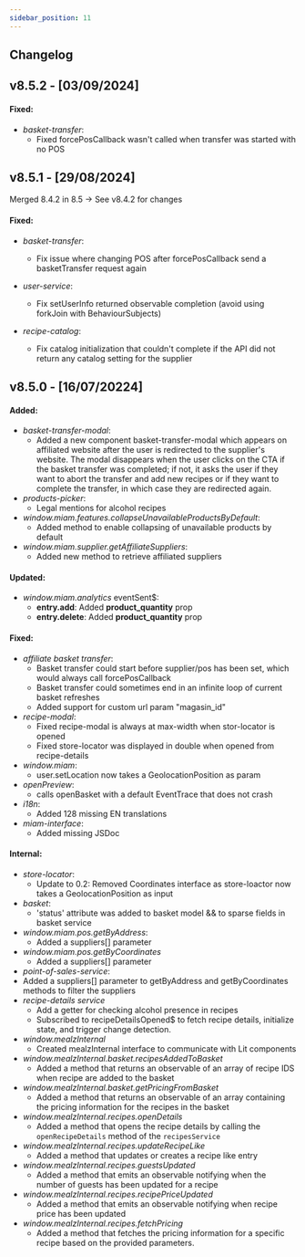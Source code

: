```yaml
---
sidebar_position: 11
---
```


## Changelog

## v8.5.2 - [03/09/2024]

#### Fixed:
- *basket-transfer*:
  - Fixed forcePosCallback wasn't called when transfer was started with no POS

## v8.5.1 - [29/08/2024]

Merged 8.4.2 in 8.5 -> See v8.4.2 for changes
#### Fixed:
- *basket-transfer*:
  - Fix issue where changing POS after forcePosCallback send a basketTransfer request again

- *user-service*:
  - Fix setUserInfo returned observable completion (avoid using forkJoin with BehaviourSubjects)
- *recipe-catalog*:
  - Fix catalog initialization that couldn't complete if the API did not return any catalog setting for the supplier


## v8.5.0 - [16/07/20224]

#### Added:
- *basket-transfer-modal*:
  - Added a new component basket-transfer-modal which appears on affiliated website after the user is redirected to the supplier's website. The modal disappears when the user clicks on the CTA if the basket transfer was completed; if not, it asks the user if they want to abort the transfer and add new recipes or if they want to complete the transfer, in which case they are redirected again.
- *products-picker*:
  - Legal mentions for alcohol recipes
- *window.miam.features.collapseUnavailableProductsByDefault*:
  - Added method to enable collapsing of unavailable products by default
- *window.miam.supplier.getAffiliateSuppliers*:
  - Added new method to retrieve affiliated suppliers

#### Updated:
- *window.miam.analytics* eventSent$:
  - **entry.add**: Added **product_quantity** prop
  - **entry.delete**: Added **product_quantity** prop

#### Fixed:
- *affiliate basket transfer*:
  - Basket transfer could start before supplier/pos has been set, which would always call forcePosCallback
  - Basket transfer could sometimes end in an infinite loop of current basket refreshes
  - Added support for custom url param "magasin_id"
- *recipe-modal*:
  - Fixed recipe-modal is always at max-width when stor-locator is opened
  - Fixed store-locator was displayed in double when opened from recipe-details
- *window.miam*:
  - user.setLocation now takes a GeolocationPosition as param
- *openPreview*:
  - calls openBasket with a default EventTrace that does not crash
- *i18n*:
  - Added 128 missing EN translations
- *miam-interface*:
  - Added missing JSDoc

#### Internal:
- *store-locator*:
  - Update to 0.2: Removed Coordinates interface as store-loactor now takes a GeolocationPosition as input
- *basket*:
  - 'status' attribute was added to basket model && to sparse fields in basket service
- *window.miam.pos.getByAddress*:
  - Added a suppliers[] parameter
- *window.miam.pos.getByCoordinates*
  - Added a suppliers[] parameter
- *point-of-sales-service*:
- Added a suppliers[] parameter to getByAddress and getByCoordinates methods to filter the suppliers
- *recipe-details service*
  - Add a getter for checking alcohol presence in recipes
  - Subscribed to recipeDetailsOpened$ to fetch recipe details, initialize state, and trigger change detection.
- *window.mealzInternal*
  - Created mealzInternal interface to communicate with Lit components
- *window.mealzInternal.basket.recipesAddedToBasket*
  - Added a method that returns an observable of an array of recipe IDS when recipe are added to the basket
- *window.mealzInternal.basket.getPricingFromBasket*
  - Added a method that returns an observable of an array containing the pricing information for the recipes in the basket
- *window.mealzInternal.recipes.openDetails*
  - Added a method that opens the recipe details by calling the `openRecipeDetails` method of the `recipesService`
- *window.mealzInternal.recipes.updateRecipeLike*
  - Added a method that updates or creates a recipe like entry
- *window.mealzInternal.recipes.guestsUpdated*
  - Added a method that emits an observable notifying when the number of guests has been updated for a recipe
- *window.mealzInternal.recipes.recipePriceUpdated*
  - Added a method that emits an observable notifying when recipe price has been updated
- *window.mealzInternal.recipes.fetchPricing*
  - Added a method that fetches the pricing information for a specific recipe based on the provided parameters.
